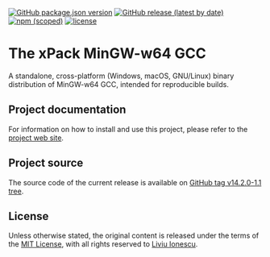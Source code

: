 [![GitHub package.json version](https://img.shields.io/github/package-json/v/xpack-dev-tools/mingw-w64-gcc-xpack)](https://github.com/xpack-dev-tools/mingw-w64-gcc-xpack/blob/xpack/package.json)
[![GitHub release (latest by date)](https://img.shields.io/github/v/release/xpack-dev-tools/mingw-w64-gcc-xpack)](https://github.com/xpack-dev-tools/mingw-w64-gcc-xpack/releases)
[![npm (scoped)](https://img.shields.io/npm/v/@xpack-dev-tools/mingw-w64-gcc?color=blue)](https://www.npmjs.com/package/@xpack-dev-tools/mingw-w64-gcc/)
[![license](https://img.shields.io/github/license/xpack-dev-tools/mingw-w64-gcc-xpack)](https://github.com/xpack-dev-tools/mingw-w64-gcc-xpack/blob/xpack/LICENSE)

# The xPack MinGW-w64 GCC

A standalone, cross-platform (Windows, macOS, GNU/Linux) binary
distribution of MinGW-w64 GCC,
intended for reproducible builds.

## Project documentation

For information on how to install and use this project, please refer to the
[project web site](https://xpack-dev-tools.github.io/mingw-w64-gcc-xpack/).

## Project source

The source code of the current release is available on
[GitHub tag v14.2.0-1.1 tree](https://github.com/xpack-dev-tools/mingw-w64-gcc-xpack/tree/v14.2.0-1.1).

## License

Unless otherwise stated, the original content is released under the terms of the
[MIT License](https://opensource.org/licenses/mit/),
with all rights reserved to
[Liviu Ionescu](https://github.com/ilg-ul).
